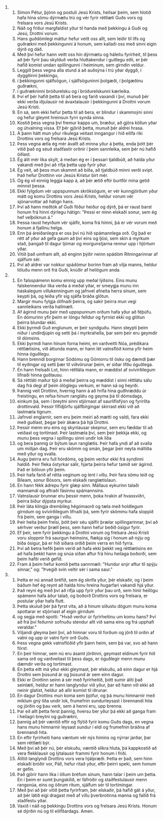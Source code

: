 <ol>
  <li>
    <ol>
      <li>Símon Pétur, þjónn og postuli Jesú Krists, heilsar þeim, sem hlotið hafa hina sömu dýrmætu trú og vér fyrir réttlæti Guðs vors og frelsara vors Jesú Krists.</li>
      <li>Náð og friður margfaldist yður til handa með þekkingu á Guði og Jesú, Drottni vorum.</li>
      <li>Hans guðdómlegi máttur hefur veitt oss allt, sem leiðir til lífs og guðrækni með þekkingunni á honum, sem kallaði oss með sinni eigin dýrð og dáð.</li>
      <li>Með því hefur hann veitt oss hin dýrmætu og háleitu fyrirheit, til þess að þér fyrir þau skylduð verða hluttakendur í guðlegu eðli, er þér hafið komist undan spillingunni í heiminum, sem girndin veldur.</li>
      <li>Leggið þess vegna alla stund á að auðsýna í trú yðar dyggð, í dyggðinni þekkingu,</li>
      <li>í þekkingunni sjálfsögun, í sjálfsöguninni þolgæði, í þolgæðinu guðrækni,</li>
      <li>í guðrækninni bróðurelsku og í bróðurelskunni kærleika.</li>
      <li>Því ef þér hafið þetta til að bera og farið vaxandi í því, munuð þér ekki verða iðjulausir né ávaxtalausir í þekkingunni á Drottni vorum Jesú Kristi.</li>
      <li>En sá, sem ekki hefur þetta til að bera, er blindur í skammsýni sinni og hefur gleymt hreinsun fyrri synda sinna.</li>
      <li>Kostið þess vegna því fremur kapps um, bræður, að gjöra köllun yðar og útvalning vissa. Ef þér gjörið þetta, munuð þér aldrei hrasa.</li>
      <li>Á þann hátt mun yður ríkulega veitast inngangur í hið eilífa ríki Drottins vors og frelsara Jesú Krists.</li>
      <li>Þess vegna ætla ég mér ávallt að minna yður á þetta, enda þótt þér vitið það og séuð staðfastir orðnir í þeim sannleika, sem þér nú hafið öðlast.</li>
      <li>Ég álít mér líka skylt, á meðan ég er í þessari tjaldbúð, að halda yður vakandi með því að rifja þetta upp fyrir yður.</li>
      <li>Ég veit, að þess mun skammt að bíða, að tjaldbúð minni verði svipt. Það hefur Drottinn vor Jesús Kristur birt mér.</li>
      <li>Og ég vil einnig leggja kapp á, að þér ætíð eftir burtför mína getið minnst þessa.</li>
      <li>Ekki fylgdum vér uppspunnum skröksögum, er vér kunngjörðum yður mátt og komu Drottins vors Jesú Krists, heldur vorum vér sjónarvottar að hátign hans.</li>
      <li>Því að hann meðtók af Guði föður heiður og dýrð, þá er raust barst honum frá hinni dýrlegu hátign: "Þessi er minn elskaði sonur, sem ég hef velþóknun á."</li>
      <li>Þessa raust heyrðum vér sjálfir, koma frá himni, þá er vér vorum með honum á fjallinu helga.</li>
      <li>Enn þá áreiðanlegra er oss því nú hið spámannlega orð. Og það er rétt af yður að gefa gaum að því eins og ljósi, sem skín á myrkum stað, þangað til dagur ljómar og morgunstjarna rennur upp í hjörtum yðar.</li>
      <li>Vitið það umfram allt, að enginn þýðir neinn spádóm Ritningarinnar af sjálfum sér.</li>
      <li>Því að aldrei var nokkur spádómur borinn fram að vilja manns, heldur töluðu menn orð frá Guði, knúðir af heilögum anda.</li>
    </ol>
  </li>
  <li>
    <ol>
      <li>En falsspámenn komu einnig upp meðal lýðsins. Eins munu falskennendur líka verða á meðal yðar, er smeygja munu inn háskalegum villukenningum og jafnvel afneita herra sínum, sem keypti þá, og leiða yfir sig sjálfa bráða glötun.</li>
      <li>Margir munu fylgja ólifnaði þeirra, og sakir þeirra mun vegi sannleikans verða hallmælt.</li>
      <li>Af ágirnd munu þeir með uppspunnum orðum hafa yður að féþúfu. En dómurinn yfir þeim er löngu felldur og fyrnist ekki og glötun þeirra blundar ekki.</li>
      <li>Ekki þyrmdi Guð englunum, er þeir syndguðu. Hann steypti þeim niður í undirdjúpin og setti þá í myrkrahella, þar sem þeir eru geymdir til dómsins.</li>
      <li>Ekki þyrmdi hann hinum forna heimi, en varðveitti Nóa, prédikara réttlætisins, við áttunda mann, er hann lét vatnsflóð koma yfir heim hinna óguðlegu.</li>
      <li>Hann brenndi borgirnar Sódómu og Gómorru til ösku og dæmdi þær til eyðingar og setti þær til viðvörunar þeim, er síðar lifðu óguðlega.</li>
      <li>En hann frelsaði Lot, hinn réttláta mann, er mæddist af svívirðilegum lifnaði hinna guðlausu.</li>
      <li>Sá réttláti maður bjó á meðal þeirra og mæddist í sinni réttlátu sálu dag frá degi af þeim ólöglegu verkum, er hann sá og heyrði.</li>
      <li>Þannig veit Drottinn, hvernig hann á að hrífa hina guðhræddu úr freistingu, en refsa hinum ranglátu og geyma þá til dómsdags,</li>
      <li>einkum þá, sem í breytni sinni stjórnast af saurlífisfýsn og fyrirlíta drottinvald. Þessir fífldjörfu sjálfbirgingar skirrast ekki við að lastmæla tignum.</li>
      <li>Jafnvel englarnir, sem eru þeim meiri að mætti og valdi, fara ekki með guðlast, þegar þeir ákæra þá hjá Drottni.</li>
      <li>Þessir menn eru eins og skynlausar skepnur, sem eru fæddar til að veiðast og tortímast. Þeir lastmæla því, sem þeir þekkja ekki, og munu þess vegna í spillingu sinni undir lok líða</li>
      <li>og bera þannig úr býtum laun ranglætis. Þeir hafa yndi af að svalla um miðjan dag. Þeir eru skömm og smán, þegar þeir neyta máltíða með yður og svalla.</li>
      <li>Augu þeirra eru full hórdóms, og þeim verður ekki frá syndinni haldið. Þeir fleka óstyrkar sálir, hjarta þeirra hefur tamið sér ágirnd. Það er bölvun yfir þeim.</li>
      <li>Þeir hafa farið af rétta veginum og lent í villu. Þeir fara sömu leið og Bíleam, sonur Bósors, sem elskaði ranglætislaun.</li>
      <li>En hann fékk ádrepu fyrir glæp sinn. Mállaus eykurinn talaði mannamál og aftraði fásinnu spámannsins.</li>
      <li>Vatnslausir brunnar eru þessir menn, þoka hrakin af hvassviðri, þeirra bíður dýpsta myrkur.</li>
      <li>Þeir láta klingja drembileg hégómaorð og tæla með holdlegum girndum og svívirðilegum lifnaði þá, sem fyrir skömmu hafa sloppið frá þeim, sem ganga í villu.</li>
      <li>Þeir heita þeim frelsi, þótt þeir séu sjálfir þrælar spillingarinnar, því að sérhver verður þræll þess, sem hann hefur beðið ósigur fyrir.</li>
      <li>Ef þeir, sem fyrir þekkingu á Drottni vorum og frelsara Jesú Kristi voru sloppnir frá saurgun heimsins, flækja sig í honum að nýju og bíða ósigur, þá er hið síðara orðið þeim verra en hið fyrra.</li>
      <li>Því að betra hefði þeim verið að hafa ekki þekkt veg réttlætisins en að hafa þekkt hann og snúa síðan aftur frá hinu heilaga boðorði, sem þeim hafði verið gefið.</li>
      <li>Fram á þeim hefur komið þetta sannmæli: "Hundur snýr aftur til spýju sinnar," og: "Þvegið svín veltir sér í sama saur."</li>
    </ol>
  </li>
  <li>
    <ol>
      <li>Þetta er nú annað bréfið, sem ég skrifa yður, þér elskaðir, og í þeim báðum hef ég reynt að halda hinu hreina hugarfari vakandi hjá yður.</li>
      <li>Það reyni ég með því að rifja upp fyrir yður þau orð, sem hinir heilögu spámenn hafa áður talað, og boðorð Drottins vors og frelsara, er postular yðar hafa flutt.</li>
      <li>Þetta skuluð þér þá fyrst vita, að á hinum síðustu dögum munu koma spottarar er stjórnast af eigin girndum</li>
      <li>og segja með spotti: "Hvað verður úr fyrirheitinu um komu hans? Því að frá því feðurnir sofnuðu stendur allt við sama eins og frá upphafi veraldar."</li>
      <li>Viljandi gleyma þeir því, að himnar voru til forðum og jörð til orðin af vatni og upp úr vatni fyrir orð Guðs.</li>
      <li>Þess vegna gekk vatnsflóðið yfir þann heim, sem þá var, svo að hann fórst.</li>
      <li>En þeir himnar, sem nú eru ásamt jörðinni, geymast eldinum fyrir hið sama orð og varðveitast til þess dags, er óguðlegir menn munu dæmdir verða og tortímast.</li>
      <li>En þetta eitt má yður ekki gleymast, þér elskuðu, að einn dagur er hjá Drottni sem þúsund ár og þúsund ár sem einn dagur.</li>
      <li>Ekki er Drottinn seinn á sér með fyrirheitið, þótt sumir álíti það seinlæti, heldur er hann langlyndur við yður, þar eð hann vill ekki að neinir glatist, heldur að allir komist til iðrunar.</li>
      <li>En dagur Drottins mun koma sem þjófur, og þá munu himnarnir með miklum gný líða undir lok, frumefnin sundurleysast í brennandi hita og jörðin og þau verk, sem á henni eru, upp brenna.</li>
      <li>Þar eð allt þetta ferst þannig, hversu ber yður þá ekki að ganga fram í heilagri breytni og guðrækni,</li>
      <li>þannig að þér væntið eftir og flýtið fyrir komu Guðs dags, en vegna hans munu himnarnir leysast sundur í eldi og frumefnin bráðna af brennandi hita.</li>
      <li>En eftir fyrirheiti hans væntum vér nýs himins og nýrrar jarðar, þar sem réttlæti býr.</li>
      <li>Með því að þér nú, þér elskuðu, væntið slíkra hluta, þá kappkostið að vera flekklausir og lýtalausir frammi fyrir honum í friði.</li>
      <li>Álítið langlyndi Drottins vors vera hjálpræði. Þetta er það, sem hinn elskaði bróðir vor, Páll, hefur ritað yður, eftir þeirri speki, sem honum er gefin.</li>
      <li>Það gjörir hann líka í öllum bréfum sínum, hann talar í þeim um þetta. En í þeim er sumt þungskilið, er fáfróðir og staðfestulausir menn rangsnúa, eins og öðrum ritum, sjálfum sér til tortímingar.</li>
      <li>Með því að þér vitið þetta fyrirfram, þér elskaðir, þá hafið gát á yður, að þér látið eigi dragast með af villu þverbrotinna manna og fallið frá staðfestu yðar.</li>
      <li>Vaxið í náð og þekkingu Drottins vors og frelsara Jesú Krists. Honum sé dýrðin nú og til eilífðardags. Amen.</li>
    </ol>
  </li>
</ol>